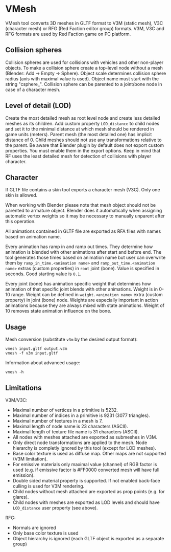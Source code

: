 
VMesh
=====

VMesh tool converts 3D meshes in GLTF format to V3M (static mesh), V3C (character mesh) or RFG (Red Faction editor group) formats.
V3M, V3C and RFG formats are used by Red Faction game on PC platform.

Collision spheres
-----------------
Collision spheres are used for collisions with vehicles and other non-player objects. To make a collision sphere create
a top-level node without a mesh (Blender: Add -> Empty -> Sphere). Object scale determines
collision sphere radius (axis with maximal value is used). Object name must start with the string "csphere_".
Collision sphere can be parented to a joint/bone node in case of a character mesh.

Level of detail (LOD)
---------------------
Create the most detailed mesh as root level node and create less detailed meshes as its children.
Add custom property `LOD_distance` to child nodes and set it to the minimal distance at
which mesh should be rendered in game units (meters). Parent mesh (the most detailed one) has implicit distance of 0.
Child meshes should not use any transformations relative to the parent.
Be aware that Blender plugin by default does not export custom properties. You must enable them in the export options.
Keep in mind that RF uses the least detailed mesh for detection of collisions with player character.

Character
---------
If GLTF file contains a skin tool exports a character mesh (V3C). Only one skin is allowed.

When working with Blender please note that mesh object should not be parented to armature object.
Blender does it automatically when assigning automatic vertex weights so it may be necessary to manually
unparent after this operation.

All animations contained in GLTF file are exported as RFA files with names based on animation name.

Every animation has ramp in and ramp out times. They determine how animation is blended with other animations after start and before end. The tool generates those times based on animation name but user can overwrite them by `ramp_in_time.<animation name>` and `ramp_out_time.<animation name>` extras (custom properties) in `root` joint (bone). Value is specified in seconds.
Good starting value is `0.1`.

Every joint (bone) has animation specific weight that determines how animation of that specific joint blends with other
animations. Weight is in 0-10 range. Weight can be defined in `weight.<animation name>` extra (custom property) in
joint (bone) node. Weights are especially important in action animations because they are always mixed with state
animations. Weight of 10 removes state animation influence on the bone.

Usage
-----

Mesh conversion (substitute `v3m` by the desired output format):

    vmesh input.gltf output.v3m
    vmesh -f v3m input.gltf

Information about advanced usage:

    vmesh -h

Limitations
-----------

V3M/V3C:

* Maximal number of vertices in a primitive is 5232.
* Maximal number of indices in a primitive is 9231 (3077 triangles).
* Maximal number of textures in a mesh is 7.
* Maximal length of node name is 23 characters (ASCII).
* Maximal length of texture file name is 31 characters (ASCII).
* All nodes with meshes attached are exported as submeshes in V3M.
* Only direct node transformations are applied to the mesh. Node hierarchy is completly ignored by this tool
  (except for LOD meshes).
* Base color texture is used as diffuse map. Other maps are not supported (V3M limitation).
* For emissive materials only maximal value (channel) of RGB factor is used (e.g. if emissive factor is #FF0000
  converted mesh will have full emission).
* Double sided material property is supported. If not enabled back-face culling is used for V3M rendering.
* Child nodes without mesh attached are exported as prop points (e.g. for glares).
* Child nodes with meshes are exported as LOD levels and should have `LOD_distance` user property (see above).

RFG:

* Normals are ignored
* Only base color texture is used
* Object hierarchy is ignored (each GLTF object is exported as a separate group)
